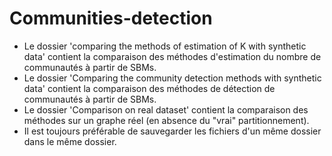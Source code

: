 # Communities-detection
* Le dossier 'comparing the methods of estimation of K with synthetic data' contient la comparaison des méthodes d'estimation du nombre de communautés à partir de SBMs.
* Le dossier 'Comparing the community detection methods with synthetic data' contient la comparaison des méthodes de détection de communautés à partir de SBMs.
* Le dossier 'Comparison on real dataset' contient la comparaison des méthodes sur un graphe réel (en absence du "vrai" partitionnement).
* Il est toujours préférable de sauvegarder les fichiers d'un même dossier dans le même dossier.
